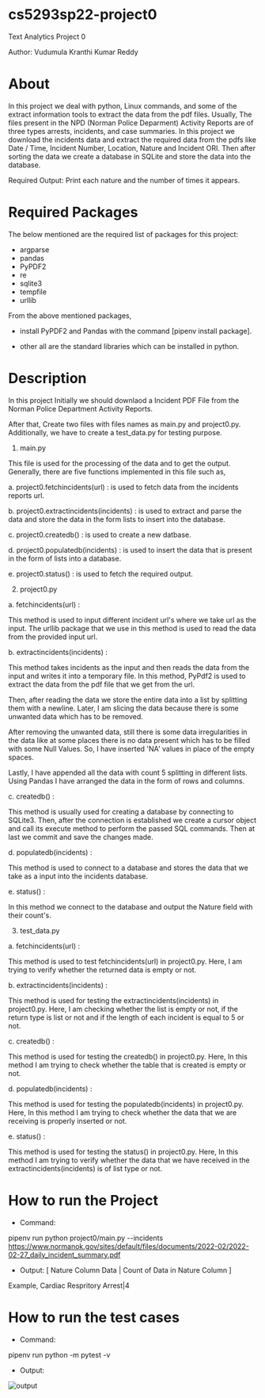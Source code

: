 # cs5293sp22-project0
Text Analytics Project 0

Author: Vudumula Kranthi Kumar Reddy

# About

In this project we deal with python, Linux commands, and some of the extract information tools to extract the data from the pdf files. Usually, The files present in the NPD (Norman Police Deparment) Activity Reports are of three types arrests, incidents, and case summaries. In this project we download the incidents data and extract the required data from the pdfs like Date / Time, Incident Number, Location, Nature and Incident ORI. Then after sorting the data we create a database in SQLite and store the data into the database.

Required Output: Print each nature and the number of times it appears.

# Required Packages

The below mentioned are the required list of packages for this project:

- argparse
- pandas
- PyPDF2
- re
- sqlite3
- tempfile
- urllib

From the above mentioned packages,

- install PyPDF2 and Pandas with the command [pipenv install package].

- other all are the standard libraries which can be installed in python.

# Description

In this project Initially we should downlaod a Incident PDF File from the Norman Police Department Activity Reports.

After that, Create two files with files names as main.py and project0.py. Additionally, we have to create a test_data.py for testing purpose. 

1. main.py

This file is used for the processing of the data and to get the output. Generally, there are five functions implemented in this file such as,

a. project0.fetchincidents(url) : is used to fetch data from the incidents reports url.
 
b. project0.extractincidents(incidents) : is used to extract and parse the data and store the data in the form lists to insert into the database.
 
c. project0.createdb() : is used to create a new datbase. 

d. project0.populatedb(incidents) : is used to insert the data that is present in the form of lists into a database.

e. project0.status() : is used to fetch the required output.

2. project0.py

a. fetchincidents(url) :

This method is used to input different incident url's where we take url as the input. The urllib package that we use in this method is used to read the data from the provided input url.   

b. extractincidents(incidents) :

This method takes incidents as the input and then reads the data from the input and writes it into a temporary file. In this method, PyPdf2 is used to extract the data from the pdf file that we get from the url. 

Then, after reading the data we store the entire data into a list by splitting them with a newline. Later, I am slicing the data because there is some unwanted data which has to be removed.

After removing the unwanted data, still there is some data irregularities in the data like at some places there is no data present  which has to be filled with some Null Values. So, I have inserted 'NA' values in place of the empty spaces.

Lastly, I have appended all the data with count 5 splitting in different lists. Using Pandas I have arranged the data in the form of rows and columns.

c. createdb() :

This method is usually used for creating a database by connecting to SQLite3. Then, after the connection is established we create a cursor object and call its execute method to perform the passed SQL commands. Then at last we commit and save the changes made.

d. populatedb(incidents) : 

This method is used to connect to a database and stores the data that we take as a input into the incidents database.


e. status() : 

In this method we connect to the database and output the Nature field with their count's.

3. test_data.py

a. fetchincidents(url) : 

This method is used to test fetchincidents(url) in project0.py. Here, I am trying to verify whether the returned data is empty or not.

b. extractincidents(incidents) :

This method is used for testing the extractincidents(incidents) in project0.py. Here, I am checking whether the list is empty or not, if the return type is list or not and if the length of each incident is equal to 5 or not.

c. createdb() : 

This method is used for testing the createdb() in project0.py. Here, In this method I am trying to check whether the table that is created is empty or not.

d. populatedb(incidents) : 

This method is used for testing the populatedb(incidents) in project0.py. Here, In this method I am trying to check whether the data that we are receiving is properly inserted or not.

e. status() : 

This method is used for testing the status() in project0.py. Here, In this method I am trying to verify whether the data that we have received in the extractincidents(incidents) is of list type or not.

# How to run the Project

- Command:

pipenv run python project0/main.py --incidents https://www.normanok.gov/sites/default/files/documents/2022-02/2022-02-27_daily_incident_summary.pdf

- Output: [ Nature Column Data | Count of Data in Nature Column ]

Example, Cardiac Respritory Arrest|4

# How to run the test cases

- Command:

pipenv run python -m pytest -v

- Output: 

![output](https://user-images.githubusercontent.com/98420519/157361278-a717fb8d-4517-4836-8da9-6e393b8cf3be.png)

